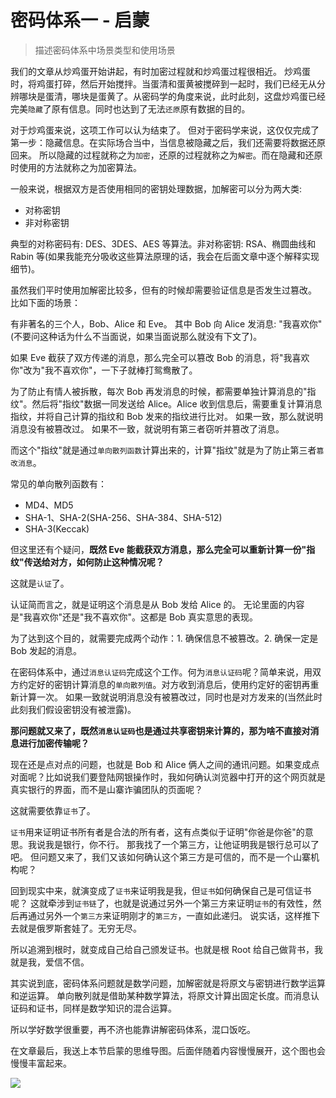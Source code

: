 # 密码体系一 - 启蒙

> 描述密码体系中场景类型和使用场景

我们的文章从炒鸡蛋开始讲起，有时加密过程就和炒鸡蛋过程很相近。 炒鸡蛋时，将鸡蛋打碎，然后开始搅拌。当蛋清和蛋黄被搅碎到一起时，我们已经无从分辨哪块是蛋清，哪块是蛋黄了。从密码学的角度来说，此时此刻，这盘炒鸡蛋已经完美`隐藏`了原有信息。同时也达到了无法`还原`原有数据的目的。

对于炒鸡蛋来说，这项工作可以认为结束了。 但对于密码学来说，这仅仅完成了第一步：隐藏信息。在实际场合当中，当信息被隐藏之后，我们还需要将数据还原回来。 所以隐藏的过程就称之为`加密`，还原的过程就称之为`解密`。而在隐藏和还原时使用的方法就称之为加密算法。

一般来说，根据双方是否使用相同的密钥处理数据，加解密可以分为两大类:

- 对称密钥
- 非对称密钥

典型的对称密码有: DES、3DES、AES 等算法。非对称密钥: RSA、椭圆曲线和 Rabin 等(如果我能充分吸收这些算法原理的话，我会在后面文章中逐个解释实现细节)。

虽然我们平时使用加解密比较多，但有的时候却需要验证信息是否发生过篡改。 比如下面的场景：

有非著名的三个人，Bob、Alice 和 Eve。 其中 Bob 向 Alice 发消息: "我喜欢你"(不要问这种话为什么不当面说，如果当面说那么就没有下文了)。

如果 Eve 截获了双方传递的消息，那么完全可以篡改 Bob 的消息，将"我喜欢你"改为"我不喜欢你"，一下子就棒打鸳鸯散了。

为了防止有情人被拆散，每次 Bob 再发消息的时候，都需要单独计算消息的"指纹"。然后将"指纹"数据一同发送给 Alice。Alice 收到信息后，需要重复计算消息指纹，并将自己计算的指纹和 Bob 发来的指纹进行比对。 如果一致，那么就说明消息没有被篡改过。 如果不一致，就说明有第三者窃听并篡改了消息。

而这个"指纹"就是通过`单向散列函数`计算出来的，计算"指纹"就是为了防止第三者`篡改消息`。

常见的单向散列函数有：

- MD4、MD5
- SHA-1、SHA-2(SHA-256、SHA-384、SHA-512)
- SHA-3(Keccak)

但这里还有个疑问，**既然 Eve 能截获双方消息，那么完全可以重新计算一份"指纹"传送给对方，如何防止这种情况呢？**

这就是`认证`了。

认证简而言之，就是证明这个消息是从 Bob 发给 Alice 的。 无论里面的内容是"我喜欢你"还是"我不喜欢你"。这都是 Bob 真实意思的表现。

为了达到这个目的，就需要完成两个动作：1. 确保信息不被篡改。2. 确保一定是 Bob 发起的消息。

在密码体系中，通过`消息认证码`完成这个工作。何为`消息认证码`呢？简单来说，用双方约定好的密钥计算消息的`单向散列值`。对方收到消息后，使用约定好的密钥再重新计算一次。 如果一致就说明消息没有被篡改过，同时也是对方发来的(当然此时此刻我们假设密钥没有被泄露)。

**那问题就又来了，既然`消息认证码`也是通过共享密钥来计算的，那为啥不直接对消息进行加密传输呢？**

现在还是点对点的问题，也就是 Bob 和 Alice 俩人之间的通讯问题。如果变成点对面呢？比如说我们要登陆网银操作时，我如何确认浏览器中打开的这个网页就是真实银行的界面，而不是山寨诈骗团队的页面呢？

这就需要依靠`证书`了。

`证书`用来证明证书所有者是合法的所有者，这有点类似于证明"你爸是你爸"的意思。我说我是银行，你不行。 那我找了一个第三方，让他证明我是银行总可以了吧。 但问题又来了，我们又该如何确认这个第三方是可信的，而不是一个山寨机构呢？

回到现实中来，就演变成了`证书`来证明我是我，但`证书`如何确保自己是可信证书呢？ 这就牵涉到`证书链`了，也就是说通过另外一个第三方来证明`证书`的有效性，然后再通过另外一个`第三方`来证明刚才的`第三方`，一直如此递归。 说实话，这样推下去就是俄罗斯套娃了。无穷无尽。

所以追溯到根时，就变成自己给自己颁发证书。也就是根 Root 给自己做背书，我就是我，爱信不信。

其实说到底，密码体系问题就是数学问题，加解密就是将原文与密钥进行数学运算和逆运算。 单向散列就是借助某种数学算法，将原文计算出固定长度。而消息认证码和证书，同样是数学知识的混合运算。

所以学好数学很重要，再不济也能靠讲解密码体系，混口饭吃。

在文章最后，我送上本节启蒙的思维导图。后面伴随着内容慢慢展开，这个图也会慢慢丰富起来。

![](https://tva1.sinaimg.cn/large/e6c9d24ely1h4lvw9te8lj22fa0r8wla.jpg)
